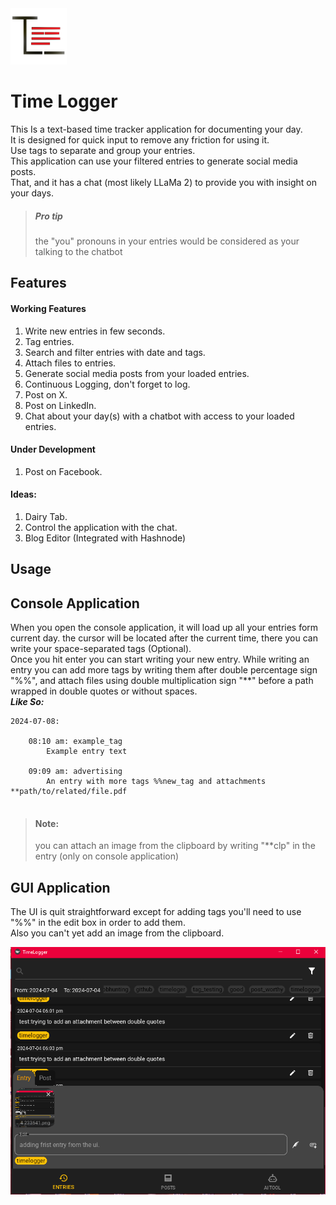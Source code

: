 <img src="./assets/logo.png" height="90">

# Time Logger  

This Is a text-based time tracker application for documenting your day.  
It is designed for quick input to remove any friction for using it.  
Use tags to separate and group your entries.  
This application can  use your filtered entries to generate social media posts.  
That, and it has a chat (most likely LLaMa 2) to provide you with insight on your days.  

> ##### Pro tip  
> the "you" pronouns in your entries would be considered as your talking to the chatbot 

## Features

#### Working Features
1. Write new entries in few seconds.
2. Tag entries.
3. Search and filter entries with date and tags.
4. Attach files to entries.
5. Generate social media posts from your loaded entries.
6. Continuous Logging, don't forget to log.
7. Post on X.
8. Post on LinkedIn.
9. Chat about your day(s) with a chatbot with access to your loaded entries.

#### Under Development 
1. Post on Facebook.
#### Ideas:
1. Dairy Tab.
2. Control the application with the chat.
3. Blog Editor (Integrated with Hashnode)


## Usage
## Console Application
When you open the console application, it will load up all your entries form current day.
the cursor will be located after the current time, there you can write your space-separated tags (Optional).  
Once you hit enter you can start writing your new entry.
While writing an entry you can add more tags by writing them after double percentage sign "%%", 
and attach files using double multiplication sign "**" before a path wrapped in
double quotes or without spaces.  
**_Like So:_**
```
2024-07-08:

    08:10 am: example_tag
        Example entry text
    
    09:09 am: advertising
        An entry with more tags %%new_tag and attachments **path/to/related/file.pdf
    
```
>#### Note: 
>you can attach an image from the clipboard by writing "**clp"
> in the entry (only on console application) 

## GUI Application 
The UI is quit straightforward except for adding tags you'll need to use "%%" in the edit box in order to add them.  
Also you can't yet add an image from the clipboard.  

![an image for the ui](assets/readme/1.png)

